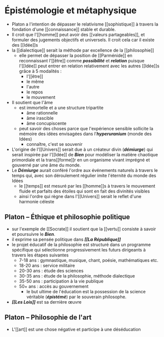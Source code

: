 # Épistémologie et métaphysique

- Platon a l'intention de dépasser le relativisme [[sophistique]] à travers la fondation d'une [[connaissance]] stable et durable.
- Il croit que l'[[homme]] peut avoir des [[valeurs partageables]], et formuler des jugements objectifs et universels. Il croit cela car il existe des [[Idée]]s
- la [[dialectique]] serait la méthode par excellence de la [[philosophie]]
  - elle permet de dépasser la position de [[Parménide]] en reconnaissant l'[[être]] comme ***possibilité*** et ***relation*** puisque l'[[Idée]] peut entrer en relation relativement avec les autres [[Idée]]s grâce à 5 modalités :
    - l'[[être]]
    - le même
    - l'autre
    - le repos
    - le mouvement
- Il soutient que l'âme
  - est immortelle et a une structure tripartite
    - âme rationnelle
    - âme irascible
    - âme concupiscente
  - peut savoir des choses parce que l'expérience sensible sollicite la mémoire des idées envisagées dans l'***hyperuranium*** (monde des Idées)
    - connaître, c'est se souvenir
- L'origine de l'[[Univers]] serait due à un créateur divin (***démiurge***) qui serait inspirée par l'[[Idée]] de ***Bien*** pour modéliser la matière chaotique primordiale et la trans[[forme]]r en un organisme vivant imprégné et gouverné par une âme du monde.
- Le ***Démiurge*** aurait conféré l'ordre aux événements naturels à travers le temps qui, avec son déroulement régulier imite l'éternité du monde des Idées
  - le [[temps]] est mesuré par les [[homme]]s à travers le mouvement fluide et parfaits des étoiles qui sont en fait des divinités visibles
  - ainsi l'ordre qui règne dans l'[[Univers]] serait le reflet d'une harmonie céleste
## Platon – Éthique et philosophie politique

- sur l'exemple de [[Socrate]] il soutient que la [[vertu]] consiste à savoir et poursuivre le ***Bien***. 
- il exprime sa pensée politique dans __*[[La République]]*__
- le projet éducatif de la philosophie est structuré dans un programme spécifique qui sélectionne progressivement les futurs dirigeants à travers les étapes suivantes
  - 7-18 ans : gymnastique, musique, chant, poésie, mathématiques etc.
  - 18-20 ans : service militaire
  - 20-30 ans : étude des sciences
  - 30-35 ans : étude de la philosophie, méthode dialectique
  - 35-50 ans : participation à la vie publique
  - 50+ ans : accès au gouvernement
    - le but ultime de l'éducation est la possession de la science véritable (***épistémè***) par le souverain philosophe.
- ***[[Les Lois]]*** est sa dernière œuvre 
## Platon – Philosophie de l'art

- L'[[art]] est une chose négative et participe à une déséducation 
